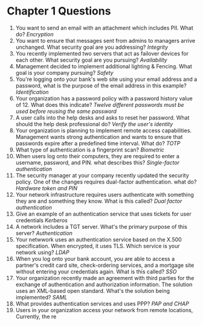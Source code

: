
# Chapter 1 Questions
1. You want to send an email with an attachment which includes PII. What do? _Encryption_
2. You want to ensure that messages sent from admins to managers arrive unchanged. What security goal are you addressing? _Integrity_
3. You recently implemented two servers that act as failover devices for each other. What security goal are you pursuing? _Availability_
4. Management decided to implement additional lighting & Fencing. What goal is your company pursuing? _Safety_
5. You're logging onto your bank's web site using your email address and a password, what is the purpose of the email address in this example? _Identification_
6. Your organization has a password policy with a password history value of 12. What does this indicate? _Twelve different passwords must be used before reusing the same password_
7. A user calls into the help desks and asks to reset her password. What should the help desk professional do? _Verify the user's identity_
8. Your organization is planning to implement remote access capabilities. Management wants strong authentication and wants to ensure that passwords expire after a predefined time interval. What do? _TOTP_
9. What type of authentication is a fingerprint scan? _Biometric_
10. When users log onto their computers, they are required to enter a username, password, and PIN. what describes this? _Single-factor authentication_
11. The security manager at your company recently updated the security policy. One of the changes requires dual-factor authentication. what do? _Hardware token and PIN_
12. Your network infrastructure requires users authenticate with something they are and something they know. What is this called? _Dual factor authentication_
13. Give an example of an authentication service that uses tickets for user credentials _Kerberos_
14. A network includes a TGT server. What's the primary purpose of this server? _Authentication_
15. Your netwwork uses an authentication service based on the X.500 specification. When encrypted, it uses TLS. Which service is your network using? _LDAP_
16. When you log onto your bank account, you are able to access a partner's credit card site, check-ordering services, and a mortgage site without entering your credentials again. What is this called? _SSO_
17. Your organization recently made an agreement with third parties for the exchange of authentication and authorization information. The solution uses an XML-based open standard. What's the solution being implemented? _SAML_
18. What provides authentication services and uses PPP? _PAP and CHAP_
19. Users in your organization access your network from remote locations, Currently, the re
